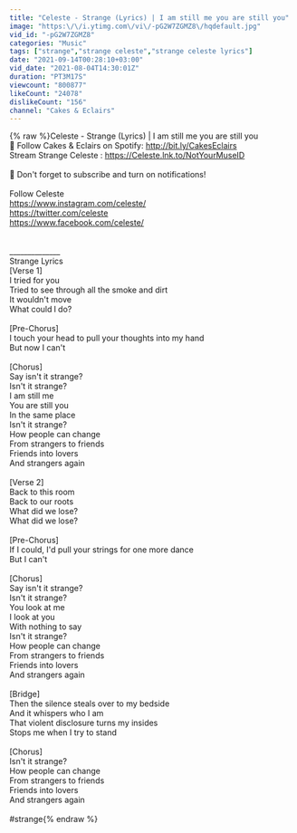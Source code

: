 ```yaml
---
title: "Celeste - Strange (Lyrics) | I am still me you are still you"
image: "https:\/\/i.ytimg.com\/vi\/-pG2W7ZGMZ8\/hqdefault.jpg"
vid_id: "-pG2W7ZGMZ8"
categories: "Music"
tags: ["strange","strange celeste","strange celeste lyrics"]
date: "2021-09-14T00:28:10+03:00"
vid_date: "2021-08-04T14:30:01Z"
duration: "PT3M17S"
viewcount: "800877"
likeCount: "24078"
dislikeCount: "156"
channel: "Cakes & Eclairs"
---
```

{% raw %}Celeste - Strange (Lyrics) | I am still me you are still you<br />🎵 Follow Cakes &amp; Eclairs on Spotify: <a rel="nofollow" target="blank" href="http://bit.ly/CakesEclairs">http://bit.ly/CakesEclairs</a><br />Stream Strange Celeste : <a rel="nofollow" target="blank" href="https://Celeste.lnk.to/NotYourMuseID">https://Celeste.lnk.to/NotYourMuseID</a><br /><br />🔔 Don't forget to subscribe and turn on notifications!<br /><br />Follow Celeste<br /><a rel="nofollow" target="blank" href="https://www.instagram.com/celeste/">https://www.instagram.com/celeste/</a><br /><a rel="nofollow" target="blank" href="https://twitter.com/celeste">https://twitter.com/celeste</a><br /><a rel="nofollow" target="blank" href="https://www.facebook.com/celeste/">https://www.facebook.com/celeste/</a><br /><br /><br />______________<br />Strange Lyrics<br />[Verse 1]<br />I tried for you<br />Tried to see through all the smoke and dirt<br />It wouldn't move<br />What could I do?<br /><br />[Pre-Chorus]<br />I touch your head to pull your thoughts into my hand<br />But now I can't<br /><br />[Chorus]<br />Say isn't it strange?<br />Isn't it strange?<br />I am still me<br />You are still you<br />In the same place<br />Isn't it strange?<br />How people can change<br />From strangers to friends<br />Friends into lovers<br />And strangers again<br /><br />[Verse 2]<br />Back to this room<br />Back to our roots<br />What did we lose?<br />What did we lose?<br /><br />[Pre-Chorus]<br />If I could, I'd pull your strings for one more dance<br />But I can't<br /><br />[Chorus]<br />Say isn't it strange?<br />Isn't it strange?<br />You look at me<br />I look at you<br />With nothing to say<br />Isn't it strange?<br />How people can change<br />From strangers to friends<br />Friends into lovers<br />And strangers again<br /><br />[Bridge]<br />Then the silence steals over to my bedside<br />And it whispers who I am<br />That violent disclosure turns my insides<br />Stops me when I try to stand<br /><br />[Chorus]<br />Isn't it strange?<br />How people can change<br />From strangers to friends<br />Friends into lovers<br />And strangers again<br /><br />#strange{% endraw %}
